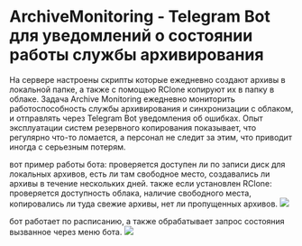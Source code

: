 # ArchiveMonitoring - Telegram Bot для уведомлений о состоянии работы службы архивирования

На сервере настроены скрипты которые ежедневно создают архивы в локальной папке, а также с помощью RClone копируют их в папку в облаке.
Задача Archive Monitoring ежедневно мониторить работоспособность службы архивирования и синхронизации с облаком, и отправлять через Telegram Bot уведомления об ошибках.
Опыт эксплуатации систем резервного копирования показывает, что регулярно что-то ломается, а персонал не следит за этим, что приводит иногда с серьезным потерям.

вот пример работы бота: проверяется доступен ли по записи диск для локальных архивов, есть ли там свободное место, создавались ли архивы в течение нескольких дней.
также если установлен RClone: проверяется доступность облака, наличие свободного места, копировались ли туда свежие архивы, нет ли пропущенных архивов.
![](https://i.imgur.com/8y8gBxF.png)

бот работает по расписанию, а также обрабатывает запрос состояния вызванное через меню бота.
![](https://i.imgur.com/rHlpx6C.png)

